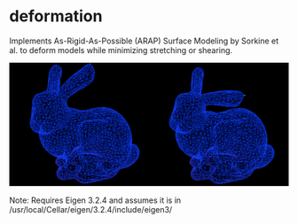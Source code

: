 # deformation
Implements As-Rigid-As-Possible (ARAP) Surface Modeling by Sorkine et al. to deform models while minimizing stretching or shearing.

![](deformation.png)

Note: Requires Eigen 3.2.4 and assumes it is in /usr/local/Cellar/eigen/3.2.4/include/eigen3/
